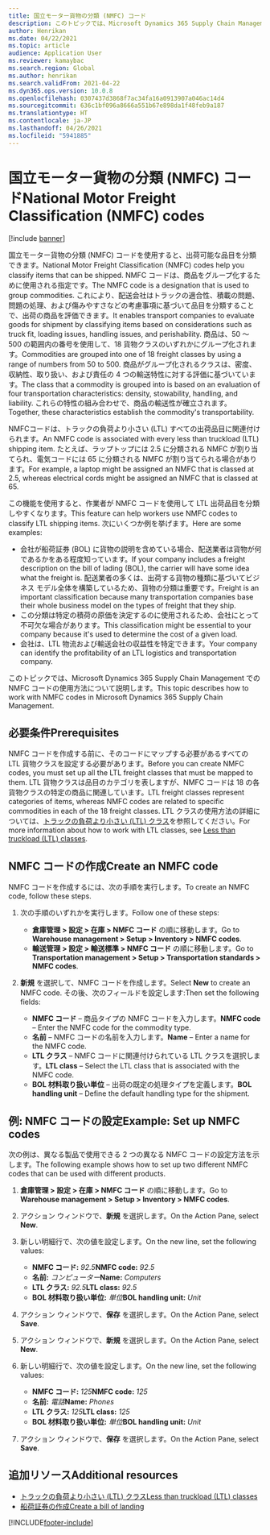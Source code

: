 ```yaml
---
title: 国立モーター貨物の分類 (NMFC) コード
description: このトピックでは、Microsoft Dynamics 365 Supply Chain Management で国立モーター貨物の分類 (NMFC) コードの使用方法について説明します
author: Henrikan
ms.date: 04/22/2021
ms.topic: article
audience: Application User
ms.reviewer: kamaybac
ms.search.region: Global
ms.author: henrikan
ms.search.validFrom: 2021-04-22
ms.dyn365.ops.version: 10.0.8
ms.openlocfilehash: 0307437d3868f7ac34fa16a0913907a046ac14d4
ms.sourcegitcommit: 636c1bf096a8666a551b67e898da1f48feb9a187
ms.translationtype: HT
ms.contentlocale: ja-JP
ms.lasthandoff: 04/26/2021
ms.locfileid: "5941885"
---
```

# <a name="national-motor-freight-classification-nmfc-codes"></a><span data-ttu-id="243e9-103">国立モーター貨物の分類 (NMFC) コード</span><span class="sxs-lookup"><span data-stu-id="243e9-103">National Motor Freight Classification (NMFC) codes</span></span>

[!include [banner](../includes/banner.md)]

<span data-ttu-id="243e9-104">国立モーター貨物の分類 (NMFC) コードを使用すると、出荷可能な品目を分類できます。</span><span class="sxs-lookup"><span data-stu-id="243e9-104">National Motor Freight Classification (NMFC) codes help you classify items that can be shipped.</span></span> <span data-ttu-id="243e9-105">NMFC コードは、商品をグループ化するために使用される指定です。</span><span class="sxs-lookup"><span data-stu-id="243e9-105">The NMFC code is a designation that is used to group commodities.</span></span> <span data-ttu-id="243e9-106">これにより、配送会社はトラックの適合性、積載の問題、問題の処理、および傷みやすさなどの考慮事項に基づいて品目を分類することで、出荷の商品を評価できます。</span><span class="sxs-lookup"><span data-stu-id="243e9-106">It enables transport companies to evaluate goods for shipment by classifying items based on considerations such as truck fit, loading issues, handling issues, and perishability.</span></span> <span data-ttu-id="243e9-107">商品は、50 ～ 500 の範囲内の番号を使用して、18 貨物クラスのいずれかにグループ化されます。</span><span class="sxs-lookup"><span data-stu-id="243e9-107">Commodities are grouped into one of 18 freight classes by using a range of numbers from 50 to 500.</span></span> <span data-ttu-id="243e9-108">商品がグループ化されるクラスは、密度、収納性、取り扱い、および責任の 4 つの輸送特性に対する評価に基づいています。</span><span class="sxs-lookup"><span data-stu-id="243e9-108">The class that a commodity is grouped into is based on an evaluation of four transportation characteristics: density, stowability, handling, and liability.</span></span> <span data-ttu-id="243e9-109">これらの特性の組み合わせで、商品の輸送性が確立されます。</span><span class="sxs-lookup"><span data-stu-id="243e9-109">Together, these characteristics establish the commodity's transportability.</span></span>

<span data-ttu-id="243e9-110">NMFCコードは、トラックの負荷より小さい (LTL) すべての出荷品目に関連付けられます。</span><span class="sxs-lookup"><span data-stu-id="243e9-110">An NMFC code is associated with every less than truckload (LTL) shipping item.</span></span> <span data-ttu-id="243e9-111">たとえば、ラップトップには 2.5 に分類される NMFC が割り当てられ、電気コードには 65 に分類される NMFC が割り当てられる場合があります。</span><span class="sxs-lookup"><span data-stu-id="243e9-111">For example, a laptop might be assigned an NMFC that is classed at 2.5, whereas electrical cords might be assigned an NMFC that is classed at 65.</span></span>

<span data-ttu-id="243e9-112">この機能を使用すると、作業者が NMFC コードを使用して LTL 出荷品目を分類しやすくなります。</span><span class="sxs-lookup"><span data-stu-id="243e9-112">This feature can help workers use NMFC codes to classify LTL shipping items.</span></span> <span data-ttu-id="243e9-113">次にいくつか例を挙げます。</span><span class="sxs-lookup"><span data-stu-id="243e9-113">Here are some examples:</span></span>

- <span data-ttu-id="243e9-114">会社が船荷証券 (BOL) に貨物の説明を含めている場合、配送業者は貨物が何であるかをある程度知っています。</span><span class="sxs-lookup"><span data-stu-id="243e9-114">If your company includes a freight description on the bill of lading (BOL), the carrier will have some idea what the freight is.</span></span> <span data-ttu-id="243e9-115">配送業者の多くは、出荷する貨物の種類に基づいてビジネス モデル全体を構築しているため、貨物の分類は重要です。</span><span class="sxs-lookup"><span data-stu-id="243e9-115">Freight is an important classification because many transportation companies base their whole business model on the types of freight that they ship.</span></span>
- <span data-ttu-id="243e9-116">この分類は特定の積荷の原価を決定するのに使用されるため、会社にとって不可欠な場合があります。</span><span class="sxs-lookup"><span data-stu-id="243e9-116">This classification might be essential to your company because it's used to determine the cost of a given load.</span></span>
- <span data-ttu-id="243e9-117">会社は、LTL 物流および輸送会社の収益性を特定できます。</span><span class="sxs-lookup"><span data-stu-id="243e9-117">Your company can identify the profitability of an LTL logistics and transportation company.</span></span>

<span data-ttu-id="243e9-118">このトピックでは、Microsoft Dynamics 365 Supply Chain Management での NMFC コードの使用方法について説明します。</span><span class="sxs-lookup"><span data-stu-id="243e9-118">This topic describes how to work with NMFC codes in Microsoft Dynamics 365 Supply Chain Management.</span></span>

## <a name="prerequisites"></a><span data-ttu-id="243e9-119">必要条件</span><span class="sxs-lookup"><span data-stu-id="243e9-119">Prerequisites</span></span>

<span data-ttu-id="243e9-120">NMFC コードを作成する前に、そのコードにマップする必要があるすべての LTL 貨物クラスを設定する必要があります。</span><span class="sxs-lookup"><span data-stu-id="243e9-120">Before you can create NMFC codes, you must set up all the LTL freight classes that must be mapped to them.</span></span> <span data-ttu-id="243e9-121">LTL 貨物クラスは品目のカテゴリを表しますが、NMFC コードは 18 の各貨物クラスの特定の商品に関連しています。</span><span class="sxs-lookup"><span data-stu-id="243e9-121">LTL freight classes represent categories of items, whereas NMFC codes are related to specific commodities in each of the 18 freight classes.</span></span> <span data-ttu-id="243e9-122">LTL クラスの使用方法の詳細については、[トラックの負荷より小さい (LTL) クラス](ltl-class.md)を参照してください。</span><span class="sxs-lookup"><span data-stu-id="243e9-122">For more information about how to work with LTL classes, see [Less than truckload (LTL) classes](ltl-class.md).</span></span>

## <a name="create-an-nmfc-code"></a><span data-ttu-id="243e9-123">NMFC コードの作成</span><span class="sxs-lookup"><span data-stu-id="243e9-123">Create an NMFC code</span></span>

<span data-ttu-id="243e9-124">NMFC コードを作成するには、次の手順を実行します。</span><span class="sxs-lookup"><span data-stu-id="243e9-124">To create an NMFC code, follow these steps.</span></span>

1. <span data-ttu-id="243e9-125">次の手順のいずれかを実行します。</span><span class="sxs-lookup"><span data-stu-id="243e9-125">Follow one of these steps:</span></span>

    - <span data-ttu-id="243e9-126">**倉庫管理 \> 設定 \> 在庫 \> NMFC コード** の順に移動します。</span><span class="sxs-lookup"><span data-stu-id="243e9-126">Go to **Warehouse management \> Setup \> Inventory \> NMFC codes**.</span></span>
    - <span data-ttu-id="243e9-127">**輸送管理 \> 設定 \> 輸送標準 \> NMFC コード** の順に移動します。</span><span class="sxs-lookup"><span data-stu-id="243e9-127">Go to **Transportation management \> Setup \> Transportation standards \> NMFC codes**.</span></span>

1. <span data-ttu-id="243e9-128">**新規** を選択して、NMFC コードを作成します。</span><span class="sxs-lookup"><span data-stu-id="243e9-128">Select **New** to create an NMFC code.</span></span> <span data-ttu-id="243e9-129">その後、次のフィールドを設定します:</span><span class="sxs-lookup"><span data-stu-id="243e9-129">Then set the following fields:</span></span>

    - <span data-ttu-id="243e9-130">**NMFC コード** – 商品タイプの NMFC コードを入力します。</span><span class="sxs-lookup"><span data-stu-id="243e9-130">**NMFC code** – Enter the NMFC code for the commodity type.</span></span>
    - <span data-ttu-id="243e9-131">**名前** – NMFC コードの名前を入力します。</span><span class="sxs-lookup"><span data-stu-id="243e9-131">**Name** – Enter a name for the NMFC code.</span></span>
    - <span data-ttu-id="243e9-132">**LTL クラス** – NMFC コードに関連付けられている LTL クラスを選択します。</span><span class="sxs-lookup"><span data-stu-id="243e9-132">**LTL class** – Select the LTL class that is associated with the NMFC code.</span></span>
    - <span data-ttu-id="243e9-133">**BOL 材料取り扱い単位** – 出荷の既定の処理タイプを定義します。</span><span class="sxs-lookup"><span data-stu-id="243e9-133">**BOL handling unit** – Define the default handling type for the shipment.</span></span>

## <a name="example-set-up-nmfc-codes"></a><span data-ttu-id="243e9-134">例: NMFC コードの設定</span><span class="sxs-lookup"><span data-stu-id="243e9-134">Example: Set up NMFC codes</span></span>

<span data-ttu-id="243e9-135">次の例は、異なる製品で使用できる 2 つの異なる NMFC コードの設定方法を示します。</span><span class="sxs-lookup"><span data-stu-id="243e9-135">The following example shows how to set up two different NMFC codes that can be used with different products.</span></span>

1. <span data-ttu-id="243e9-136">**倉庫管理 \> 設定 \> 在庫 \> NMFC コード** の順に移動します。</span><span class="sxs-lookup"><span data-stu-id="243e9-136">Go to **Warehouse management \> Setup \> Inventory \> NMFC codes**.</span></span>
1. <span data-ttu-id="243e9-137">アクション ウィンドウで、**新規** を選択します。</span><span class="sxs-lookup"><span data-stu-id="243e9-137">On the Action Pane, select **New**.</span></span>
1. <span data-ttu-id="243e9-138">新しい明細行で、次の値を設定します。</span><span class="sxs-lookup"><span data-stu-id="243e9-138">On the new line, set the following values:</span></span>

    - <span data-ttu-id="243e9-139">**NMFC コード:** *92.5*</span><span class="sxs-lookup"><span data-stu-id="243e9-139">**NMFC code:** *92.5*</span></span>
    - <span data-ttu-id="243e9-140">**名前:** *コンピューター*</span><span class="sxs-lookup"><span data-stu-id="243e9-140">**Name:** *Computers*</span></span>
    - <span data-ttu-id="243e9-141">**LTL クラス:** *92.5*</span><span class="sxs-lookup"><span data-stu-id="243e9-141">**LTL class:** *92.5*</span></span>
    - <span data-ttu-id="243e9-142">**BOL 材料取り扱い単位:** *単位*</span><span class="sxs-lookup"><span data-stu-id="243e9-142">**BOL handling unit:** *Unit*</span></span>

1. <span data-ttu-id="243e9-143">アクション ウィンドウで、**保存** を選択します。</span><span class="sxs-lookup"><span data-stu-id="243e9-143">On the Action Pane, select **Save**.</span></span>
1. <span data-ttu-id="243e9-144">アクション ウィンドウで、**新規** を選択します。</span><span class="sxs-lookup"><span data-stu-id="243e9-144">On the Action Pane, select **New**.</span></span>
1. <span data-ttu-id="243e9-145">新しい明細行で、次の値を設定します。</span><span class="sxs-lookup"><span data-stu-id="243e9-145">On the new line, set the following values:</span></span>

    - <span data-ttu-id="243e9-146">**NMFC コード:** *125*</span><span class="sxs-lookup"><span data-stu-id="243e9-146">**NMFC code:** *125*</span></span>
    - <span data-ttu-id="243e9-147">**名前:** *電話*</span><span class="sxs-lookup"><span data-stu-id="243e9-147">**Name:** *Phones*</span></span>
    - <span data-ttu-id="243e9-148">**LTL クラス:** *125*</span><span class="sxs-lookup"><span data-stu-id="243e9-148">**LTL class:** *125*</span></span>
    - <span data-ttu-id="243e9-149">**BOL 材料取り扱い単位:** *単位*</span><span class="sxs-lookup"><span data-stu-id="243e9-149">**BOL handling unit:** *Unit*</span></span>

1. <span data-ttu-id="243e9-150">アクション ウィンドウで、**保存** を選択します。</span><span class="sxs-lookup"><span data-stu-id="243e9-150">On the Action Pane, select **Save**.</span></span>

## <a name="additional-resources"></a><span data-ttu-id="243e9-151">追加リソース</span><span class="sxs-lookup"><span data-stu-id="243e9-151">Additional resources</span></span>

- [<span data-ttu-id="243e9-152">トラックの負荷より小さい (LTL) クラス</span><span class="sxs-lookup"><span data-stu-id="243e9-152">Less than truckload (LTL) classes</span></span>](ltl-class.md)
- [<span data-ttu-id="243e9-153">船荷証券の作成</span><span class="sxs-lookup"><span data-stu-id="243e9-153">Create a bill of landing</span></span>](create-bill-of-lading.md)

[!INCLUDE[footer-include](../../includes/footer-banner.md)]
